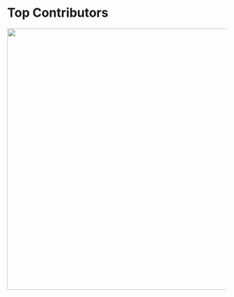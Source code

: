 # Top Contributors
<p>
  <img src="https://api.vaunt.dev/v1/github/entities/keploy/repositories/keploy/contributors?format=svg" width="600" />
</p>
